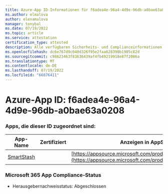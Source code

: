 ```yaml
---
title: Azure-App ID-Informationen für f6adea4e-96a4-4d9e-96db-a0bae63a0208
ms.author: elmalova
author: elenamalova
manager: tonybal
ms.date: 07/19/2022
ms.topic: article
ms.service: attestation
certification_type: attested
description: Alle verfügbaren Sicherheits- und Complianceinformationen für f6adea4e-96a4-4d9e-96db-a0bae63a0208.
ms.openlocfilehash: dc6e767d9c040d326f95e2faa628390b1905c82d
ms.sourcegitcommit: c98623463f83636439af4fb49219918e87f2086a
ms.translationtype: MT
ms.contentlocale: de-DE
ms.lasthandoff: 07/19/2022
ms.locfileid: "66876411"
---
```

# <a name="azure-app-id-f6adea4e-96a4-4d9e-96db-a0bae63a0208"></a>Azure-App ID: f6adea4e-96a4-4d9e-96db-a0bae63a0208


### <a name="apps-associated-with-this-id"></a>Apps, die dieser ID zugeordnet sind:
| **App-Name** | **Zertifiziert** | **Anzeigen in AppSource** |
|--------------|---------------|-----------------------|
| [SmartStash](../forward/WA200004223.md) |  | [https://appsource.microsoft.com/product/office/WA200004223](https://appsource.microsoft.com/product/office/WA200004223) |

### <a name="microsoft-365-app-compliance-status"></a>Microsoft 365 App Compliance-Status
- Herausgebernachweisstatus: Abgeschlossen
